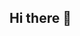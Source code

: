 ## Hi there 👋

<!--
**mehergcufly/mehergcufly** is a ✨ _special_ ✨ repository because its `README.md` (this file) appears on your GitHub profile.

Here are some ideas to get you started:

- 🔭 I’m currently working on Python
- 🌱 I’m currently learning Cloud Computing
- 👯 I’m looking to collaborate on Python and cloud Computing
- 🤔 I’m looking for help with Python
- 💬 Ask me about my learning journey
- 📫 How to reach me: mehergcufly@gmail.com
- 😄 Pronouns: HE/HIM
- ⚡ Fun fact: When ever i bore i start reading pyjokes
-->
